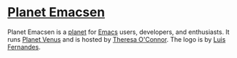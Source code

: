 # [Planet Emacsen][]

Planet Emacsen is a [planet][] for [Emacs][] users, developers, and
enthusiasts. It runs [Planet Venus][] and is hosted by
[Theresa O'Connor][]. The logo is by [Luis Fernandes][].

[Planet Emacsen]: http://planet.emacsen.org/
[planet]: http://en.wikipedia.org/wiki/Planet_%28software%29
[Emacs]: http://www.gnu.org/software/emacs/
[Planet Venus]: http://intertwingly.net/code/venus/
[Theresa O'Connor]: http://tess.oconnor.cx/
[Luis Fernandes]: http://www.ee.ryerson.ca/~elf/
